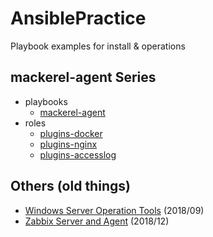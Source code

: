 # AnsiblePractice

Playbook examples for install & operations

## mackerel-agent Series
- playbooks
    - [mackerel-agent](playbooks/mackerel-agent)
- roles
    - [plugins-docker](roles/mackerel-agent-plugins_docker)
    - [plugins-nginx](roles/mackerel-agent-plugins_nginx)
    - [plugins-accesslog](roles/mackerel-agent-plugins_accesslog)

## Others (old things)
- [Windows Server Operation Tools](operation/windows) (2018/09)
- [Zabbix Server and Agent](gcp-01) (2018/12)